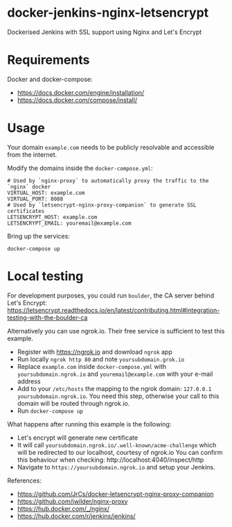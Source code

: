 # docker-jenkins-nginx-letsencrypt

Dockerised Jenkins with SSL support using Nginx and Let's Encrypt

# Requirements

Docker and docker-compose:
* https://docs.docker.com/engine/installation/
* https://docs.docker.com/compose/install/

# Usage

Your domain `example.com` needs to be publicly resolvable and accessible from the internet.

Modify the domains inside the `docker-compose.yml`:

```
# Used by `nginx-proxy` to automatically proxy the traffic to the `nginx` docker
VIRTUAL_HOST: example.com
VIRTUAL_PORT: 8088
# Used by `letsencrypt-nginx-proxy-companion` to generate SSL certificates
LETSENCRYPT_HOST: example.com
LETSENCRYPT_EMAIL: youremail@example.com
```

Bring up the services:

```
docker-compose up
```


# Local testing

For development purposes, you could run `boulder`, the CA server behind Let's Encrypt: https://letsencrypt.readthedocs.io/en/latest/contributing.html#integration-testing-with-the-boulder-ca

Alternatively you can use ngrok.io. Their free service is sufficient to test this example.

* Register with https://ngrok.io and download `ngrok` app
* Run locally `ngrok http 80` and note `yoursubdomain.grok.io`
* Replace `example.com` inside `docker-compose.yml` with `yoursubdomain.ngrok.io` and `youremail@example.com` with your e-mail address
* Add to your `/etc/hosts` the mapping to the ngrok domain: `127.0.0.1 yoursubdomain.ngrok.io`. You need this step, otherwise your call to this domain will be routed through ngrok.io.
* Run `docker-compose up`

What happens after running this example is the following:
* Let's encrypt will generate new certificate
* It will call `yoursubdomain.ngrok.io/.well-known/acme-challenge` which will be redirected to our localhost, courtesy of ngrok.io You can confirm this behaviour when checking: http://localhost:4040/inspect/http
* Navigate to `https://yoursubdomain.ngrok.io` and setup your Jenkins. 

References:
* https://github.com/JrCs/docker-letsencrypt-nginx-proxy-companion
* https://github.com/jwilder/nginx-proxy
* https://hub.docker.com/_/nginx/
* https://hub.docker.com/r/jenkins/jenkins/
